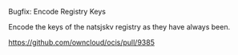 Bugfix: Encode Registry Keys

Encode the keys of the natsjskv registry as they have always been.

https://github.com/owncloud/ocis/pull/9385
